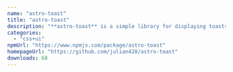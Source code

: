 ```yaml
---
name: "astro-toast"
title: "astro-toast"
description: "**astro-toast** is a simple library for displaying toasts on your website."
categories:
  - "css+ui"
npmUrl: "https://www.npmjs.com/package/astro-toast"
homepageUrl: "https://github.com/julian428/astro-toast"
downloads: 68
---
```

